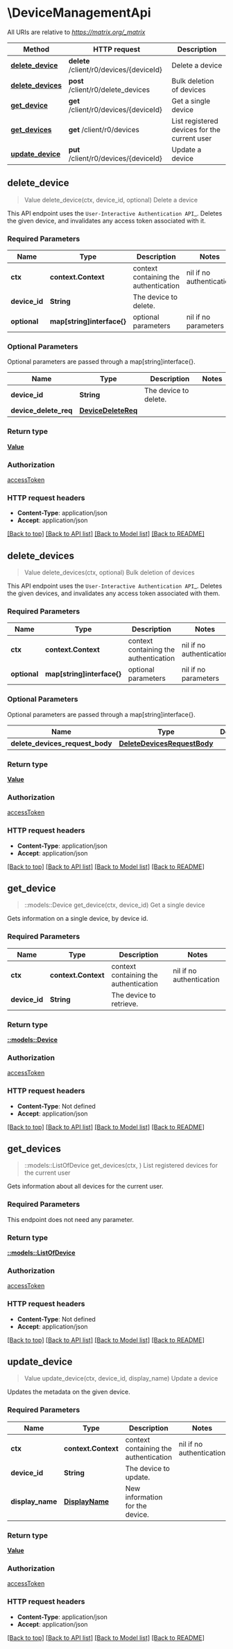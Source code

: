 # \DeviceManagementApi

All URIs are relative to *https://matrix.org/_matrix*

Method | HTTP request | Description
------------- | ------------- | -------------
[**delete_device**](DeviceManagementApi.md#delete_device) | **delete** /client/r0/devices/{deviceId} | Delete a device
[**delete_devices**](DeviceManagementApi.md#delete_devices) | **post** /client/r0/delete_devices | Bulk deletion of devices
[**get_device**](DeviceManagementApi.md#get_device) | **get** /client/r0/devices/{deviceId} | Get a single device
[**get_devices**](DeviceManagementApi.md#get_devices) | **get** /client/r0/devices | List registered devices for the current user
[**update_device**](DeviceManagementApi.md#update_device) | **put** /client/r0/devices/{deviceId} | Update a device



## delete_device

> Value delete_device(ctx, device_id, optional)
Delete a device

This API endpoint uses the `User-Interactive Authentication API`_.  Deletes the given device, and invalidates any access token associated with it.

### Required Parameters


Name | Type | Description  | Notes
------------- | ------------- | ------------- | -------------
 **ctx** | **context.Context** | context containing the authentication | nil if no authentication
  **device_id** | **String**| The device to delete. | 
 **optional** | **map[string]interface{}** | optional parameters | nil if no parameters

### Optional Parameters

Optional parameters are passed through a map[string]interface{}.

Name | Type | Description  | Notes
------------- | ------------- | ------------- | -------------
 **device_id** | **String**| The device to delete. | 
 **device_delete_req** | [**DeviceDeleteReq**](DeviceDeleteReq.md)|  | 

### Return type

[**Value**](Value.md)

### Authorization

[accessToken](../README.md#accessToken)

### HTTP request headers

- **Content-Type**: application/json
- **Accept**: application/json

[[Back to top]](#) [[Back to API list]](../README.md#documentation-for-api-endpoints) [[Back to Model list]](../README.md#documentation-for-models) [[Back to README]](../README.md)


## delete_devices

> Value delete_devices(ctx, optional)
Bulk deletion of devices

This API endpoint uses the `User-Interactive Authentication API`_. Deletes the given devices, and invalidates any access token associated with them.

### Required Parameters


Name | Type | Description  | Notes
------------- | ------------- | ------------- | -------------
 **ctx** | **context.Context** | context containing the authentication | nil if no authentication
 **optional** | **map[string]interface{}** | optional parameters | nil if no parameters

### Optional Parameters

Optional parameters are passed through a map[string]interface{}.

Name | Type | Description  | Notes
------------- | ------------- | ------------- | -------------
 **delete_devices_request_body** | [**DeleteDevicesRequestBody**](DeleteDevicesRequestBody.md)|  | 

### Return type

[**Value**](Value.md)

### Authorization

[accessToken](../README.md#accessToken)

### HTTP request headers

- **Content-Type**: application/json
- **Accept**: application/json

[[Back to top]](#) [[Back to API list]](../README.md#documentation-for-api-endpoints) [[Back to Model list]](../README.md#documentation-for-models) [[Back to README]](../README.md)


## get_device

> ::models::Device get_device(ctx, device_id)
Get a single device

Gets information on a single device, by device id.

### Required Parameters


Name | Type | Description  | Notes
------------- | ------------- | ------------- | -------------
 **ctx** | **context.Context** | context containing the authentication | nil if no authentication
  **device_id** | **String**| The device to retrieve. | 

### Return type

[**::models::Device**](Device.md)

### Authorization

[accessToken](../README.md#accessToken)

### HTTP request headers

- **Content-Type**: Not defined
- **Accept**: application/json

[[Back to top]](#) [[Back to API list]](../README.md#documentation-for-api-endpoints) [[Back to Model list]](../README.md#documentation-for-models) [[Back to README]](../README.md)


## get_devices

> ::models::ListOfDevice get_devices(ctx, )
List registered devices for the current user

Gets information about all devices for the current user.

### Required Parameters

This endpoint does not need any parameter.

### Return type

[**::models::ListOfDevice**](list_of_device.md)

### Authorization

[accessToken](../README.md#accessToken)

### HTTP request headers

- **Content-Type**: Not defined
- **Accept**: application/json

[[Back to top]](#) [[Back to API list]](../README.md#documentation-for-api-endpoints) [[Back to Model list]](../README.md#documentation-for-models) [[Back to README]](../README.md)


## update_device

> Value update_device(ctx, device_id, display_name)
Update a device

Updates the metadata on the given device.

### Required Parameters


Name | Type | Description  | Notes
------------- | ------------- | ------------- | -------------
 **ctx** | **context.Context** | context containing the authentication | nil if no authentication
  **device_id** | **String**| The device to update. | 
  **display_name** | [**DisplayName**](DisplayName.md)| New information for the device. | 

### Return type

[**Value**](Value.md)

### Authorization

[accessToken](../README.md#accessToken)

### HTTP request headers

- **Content-Type**: application/json
- **Accept**: application/json

[[Back to top]](#) [[Back to API list]](../README.md#documentation-for-api-endpoints) [[Back to Model list]](../README.md#documentation-for-models) [[Back to README]](../README.md)

